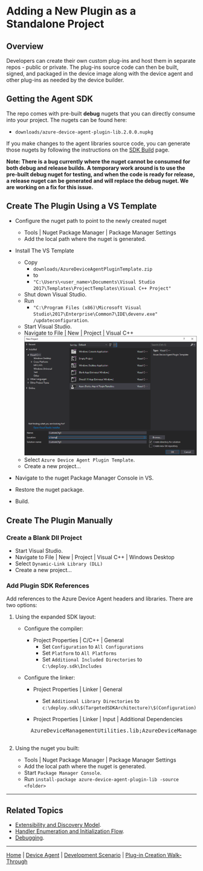 # Adding a New Plugin as a Standalone Project

## Overview

Developers can create their own custom plug-ins and host them in separate repos - public or private.
The plug-ins source code can then be built, signed, and packaged in the device image along with the device agent and other plug-ins as needed by the device builder.

## Getting the Agent SDK

The repo comes with pre-built **debug** nugets that you can directly consume into your project.
The nugets can be found here:

- `downloads/azure-device-agent-plugin-lib.2.0.0.nupkg`

If you make changes to the agent libraries source code, you can generate those nugets by following the instructions on the [SDK Build](sdk-build.md) page.

**Note: There is a bug currently where the nuget cannot be consumed for both debug and release builds. A temporary work around is to use the pre-built debug nuget for testing, and when the code is ready for release, a release nuget can be generated and will replace the debug nuget. We are working on a fix for this issue.**

## Create The Plugin Using a VS Template

- Configure the nuget path to point to the newly created nuget
    - Tools | Nuget Package Manager | Package Manager Settings
    - Add the local path where the nuget is generated.

- Install The VS Template
    - Copy 
        - `downloads/AzureDeviceAgentPluginTemplate.zip`
        - to
        - `"C:\Users\<user_name>\Documents\Visual Studio 2017\Templates\ProjectTemplates\Visual C++ Project"`
    - Shut down Visual Studio.
    - Run
        - `"C:\Program Files (x86)\Microsoft Visual Studio\2017\Enterprise\Common7\IDE\devenv.exe" /updateconfiguration`.
    - Start Visual Studio.
    - Navigate to File | New | Project | Visual C++
        <img src="plugin-build-standalone-wizard.png" />
    - Select `Azure Device Agent Plugin Template`.
    - Create a new project...

- Navigate to the nuget Package Manager Console in VS.
- Restore the nuget package.
- Build.

## Create The Plugin Manually

### Create a Blank Dll Project

- Start Visual Studio.
- Navigate to File | New | Project | Visual C++ | Windows Desktop
- Select `Dynamic-Link Library (DLL)`
- Create a new project...

### Add Plugin SDK References

Add references to the Azure Device Agent headers and libraries. There are two options:

1. Using the expanded SDK layout:
    - Configure the compiler:
        - Project Properties | C/C++ | General
            - Set `Configuration` to `All Configurations`
            - Set `Platform` to `All Platforms`
            - Set `Additional Included Directories` to `C:\deploy.sdk\Includes`

    - Configure the linker:
        - Project Properties | Linker | General
            - Set `Additional Library Directories` to `c:\deploy.sdk\$(TargetedSDKArchitecture)\$(Configuration)`

        - Project Properties | Linker | Input | Additional Dependencies
        <pre>
        AzureDeviceManagementUtilities.lib;AzureDeviceManagementCommon.lib;AzureDeviceManagementPluginCommon.lib;Crypt32.lib
        </pre>

2. Using the nuget you built:
    - Tools | Nuget Package Manager | Package Manager Settings
    - Add the local path where the nuget is generated.
    - Start `Package Manager Console`.
    - Run `install-package azure-device-agent-plugin-lib -source <folder>`

----

## Related Topics

- [Extensibility and Discovery Model](../extensibility-and-discovery-model.md).
- [Handler Enumeration and Initialization Flow](../extensibility-and-discovery-model/handler-enumeration-flow.md).
- [Debugging](debugging.md).

----

[Home](../../../README.md) | [Device Agent](../device-agent.md) | [Development Scenario](../development-scenario.md) | [Plug-in Creation Walk-Through](developer-plugin-creation.md)
